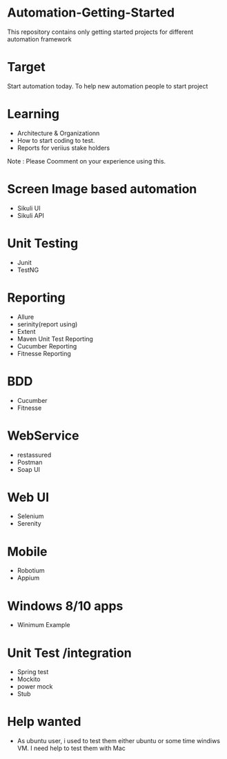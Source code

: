 # Automation-Getting-Started
This repository contains only getting started projects for different automation framework

# Target 
Start automation today. To help new automation people to start project 

# Learning 
- Architecture & Organizationn
- How to start coding to test.
- Reports for veriius stake holders 

Note : Please Coomment on your experience using this.

# Screen Image based automation 
- Sikuli UI
- Sikuli API

# Unit Testing 
- Junit
- TestNG

# Reporting 
- Allure
- serinity(report using)
- Extent
- Maven Unit Test Reporting 
- Cucumber Reporting
- Fitnesse Reporting

# BDD 
- Cucumber
- Fitnesse

# WebService 
- restassured
- Postman
- Soap UI

# Web UI
- Selenium
- Serenity

# Mobile
- Robotium
- Appium

# Windows 8/10 apps
 - Winimum Example 

# Unit Test /integration 
- Spring test
- Mockito
- power mock 
- Stub

# Help wanted
- As ubuntu user, i used to test them either ubuntu or some time windiws VM. I need help to test them with Mac
